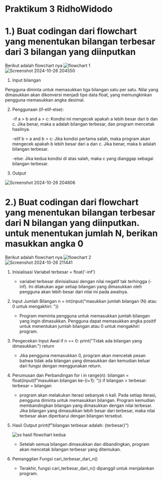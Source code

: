 # Praktikum 3 RidhoWidodo
# 1.) Buat codingan dari flowchart yang menentukan bilangan terbesar dari 3 bilangan yang diinputkan
Berikut adalah flowchart nya
![flowchart 1](https://github.com/user-attachments/assets/58fa9350-bf8a-42dc-b1bd-dfd2531bfa67)
![Screenshot 2024-10-26 204550](https://github.com/user-attachments/assets/21a0a8e7-4a02-4d88-bbfb-b48a91783471)

1. Input bilangan

Pengguna diminta untuk memasukkan tiga bilangan satu per satu. Nilai yang dimasukkan akan dikonversi menjadi tipe data float, yang memungkinkan pengguna memasukkan angka desimal.

2. Penggunaan (if-elif-else):

   -if a > b and a > c: Kondisi ini mengecek apakah a lebih besar dari b dan c. Jika benar, maka a adalah bilangan terbesar, dan program mencetak hasilnya.

   -elif b > a and b > c: Jika kondisi pertama salah, maka program akan mengecek apakah b lebih besar dari a dan c. Jika benar, maka b adalah bilangan terbesar.

   -else: Jika kedua kondisi di atas salah, maka c yang dianggap sebagai bilangan terbesar.

3. Output
   
![Screenshot 2024-10-26 204606](https://github.com/user-attachments/assets/bca82eb8-27ba-4d2b-bde7-c9dca1ddb143)

# 2.) Buat codingan dari flowchart yang menentukan bilangan terbesar dari N bilangan yang diinputkan. untuk menentukan jumlah N, berikan masukkan angka 0
Berikut adalah flowchart nya
![flowchart 2](https://github.com/user-attachments/assets/1c718c70-aec9-4f29-a92c-f1e6ed0088d7)
![Screenshot 2024-10-26 211441](https://github.com/user-attachments/assets/950b8e60-1bf8-4e89-99ed-4d60b35c57ee)

1. Inisialisasi Variabel  terbesar = float('-inf')

   - variabel terbesar diinisialisasi dengan nilai negatif tak terhingga (-inf). Ini dilakukan agar setiap bilangan yang dimasukkan oleh pengguna akan lebih besar dari nilai ini pada awalnya.
     
2. Input Jumlah Bilangan n = int(input("masukkan jumlah bilangan (N) atau 0 untuk mengakhiri: "))

   - Program meminta pengguna untuk memasukkan jumlah bilangan yang ingin dimasukkan. Pengguna dapat memasukkan angka positif untuk menentukan jumlah bilangan atau 0 untuk mengakhiri program.

3. Pengecekan Input Awal  if n == 0: 
    print("Tidak ada bilangan yang dimasukkan.")
    return

   - Jika pengguna memasukkan 0, program akan mencetak pesan bahwa tidak ada bilangan yang dimasukkan dan kemudian keluar dari fungsi dengan menggunakan return.
  
4. Perumusan dan Perbandingan  for i in range(n):
    bilangan = float(input(f"masukkan bilangan ke-{i+1}: "))
    if bilangan > terbesar:
        terbesar = bilangan

   - program akan melakukan iterasi sebanyak n kali. Pada setiap iterasi, pengguna diminta untuk memasukkan bilangan. Program kemudian membandingkan bilangan yang dimasukkan dengan nilai terbesar. Jika bilangan yang dimasukkan lebih besar dari terbesar, maka nilai terbesar akan diperbarui dengan bilangan tersebut.
  
5. Hasil Output  print(f"bilangan terbesar adalah: {terbesar}")

   ![ss hasil flowchart kedua](https://github.com/user-attachments/assets/e6792381-ba40-48c2-89c4-9241e68bfcaa)

   - Setelah semua bilangan dimasukkan dan dibandingkan, program akan mencetak bilangan terbesar yang ditemukan.
  
6. Pemanggilan Fungsi  cari_terbesar_dari_n()

   - Terakhir, fungsi cari_terbesar_dari_n() dipanggil untuk menjalankan program.

   


